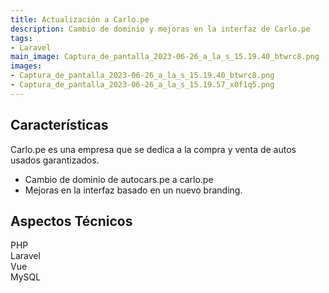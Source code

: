 ```yaml
---
title: Actualización a Carlo.pe
description: Cambio de dominio y mejoras en la interfaz de Carlo.pe
tags:
- Laravel
main_image: Captura_de_pantalla_2023-06-26_a_la_s_15.19.40_btwrc8.png
images:
- Captura_de_pantalla_2023-06-26_a_la_s_15.19.40_btwrc8.png
- Captura_de_pantalla_2023-06-26_a_la_s_15.19.57_x0f1q5.png
---
```


## Características
Carlo.pe es una empresa que se dedica a la compra y venta de autos usados garantizados. 

- Cambio de dominio de autocars.pe a carlo.pe
- Mejoras en la interfaz basado en un nuevo branding.

## Aspectos Técnicos
<div class='flex flex-wrap' style='gap: .5rem'>
  <div class='px-2 py-1 rounded-lg bg-blue-200'>
    PHP
  </div>
  <div class='px-2 py-1 rounded-lg bg-red-200'>
    Laravel
  </div>
  <div class='px-2 py-1 rounded-lg bg-green-200'>
    Vue
  </div>
  <div class='px-2 py-1 rounded-lg bg-gray-200'>
    MySQL
  </div>
</div>
